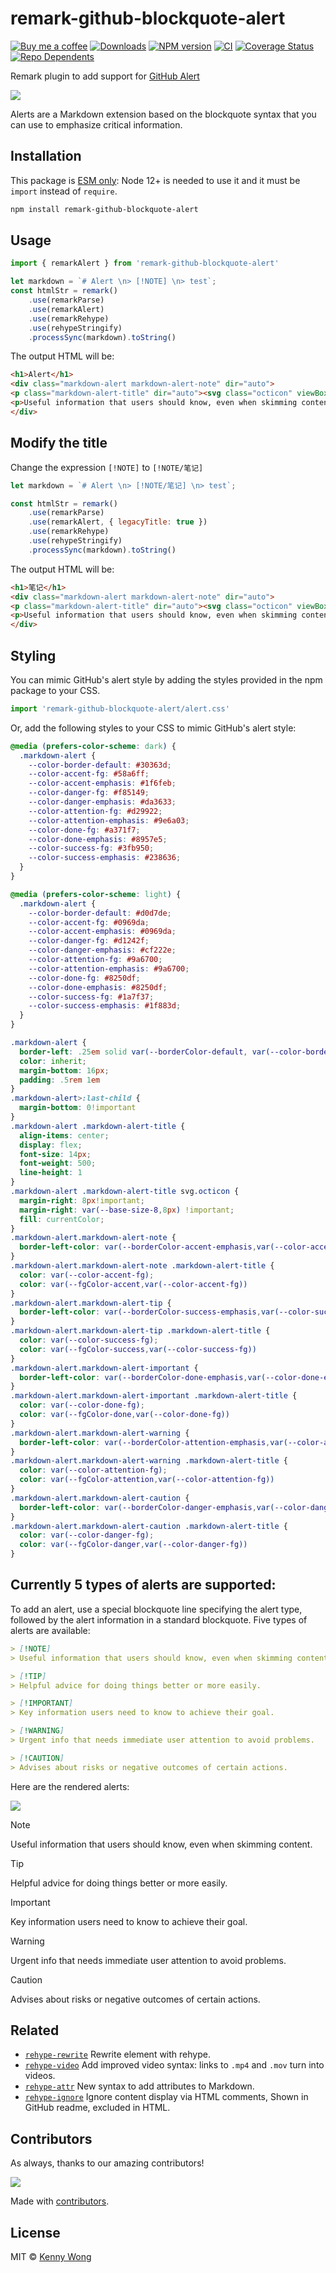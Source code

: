 remark-github-blockquote-alert
===
<!--rehype:style=display: flex; height: 230px; align-items: center; justify-content: center; font-size: 38px;-->

[![Buy me a coffee](https://img.shields.io/badge/Buy%20me%20a%20coffee-048754?logo=buymeacoffee)](https://jaywcjlove.github.io/#/sponsor) 
[![Downloads](https://img.shields.io/npm/dm/remark-github-blockquote-alert.svg?style=flat)](https://www.npmjs.com/package/remark-github-blockquote-alert)
[![NPM version](https://img.shields.io/npm/v/remark-github-blockquote-alert.svg?style=flat)](https://npmjs.org/package/remark-github-blockquote-alert)
[![CI](https://github.com/jaywcjlove/remark-github-blockquote-alert/actions/workflows/ci.yml/badge.svg)](https://github.com/jaywcjlove/remark-github-blockquote-alert/actions/workflows/ci.yml)
[![Coverage Status](https://jaywcjlove.github.io/remark-github-blockquote-alert/badges.svg)](https://jaywcjlove.github.io/remark-github-blockquote-alert/lcov-report/)
[![Repo Dependents](https://badgen.net/github/dependents-repo/jaywcjlove/remark-github-blockquote-alert)](https://github.com/jaywcjlove/remark-github-blockquote-alert/network/dependents)

Remark plugin to add support for [GitHub Alert](https://docs.github.com/en/get-started/writing-on-github/getting-started-with-writing-and-formatting-on-github/basic-writing-and-formatting-syntax#alerts)

![](https://docs.github.com/assets/cb-50447/mw-1440/images/help/writing/alerts-rendered.webp)

Alerts are a Markdown extension based on the blockquote syntax that you can use to emphasize critical information.

## Installation

This package is [ESM only](https://gist.github.com/sindresorhus/a39789f98801d908bbc7ff3ecc99d99c): Node 12+ is needed to use it and it must be `import` instead of `require`.

```bash
npm install remark-github-blockquote-alert
```

## Usage

```js
import { remarkAlert } from 'remark-github-blockquote-alert'

let markdown = `# Alert \n> [!NOTE] \n> test`;
const htmlStr = remark()
    .use(remarkParse)
    .use(remarkAlert)
    .use(remarkRehype)
    .use(rehypeStringify)
    .processSync(markdown).toString()
```

The output HTML will be:

```html
<h1>Alert</h1>
<div class="markdown-alert markdown-alert-note" dir="auto">
<p class="markdown-alert-title" dir="auto"><svg class="octicon" viewBox="0 0 16 16" width="16" height="16" aria-hidden="true"><path d="M0 8a8 8 0 1 1 16 0A8 8 0 0 1 0 8Zm8-6.5a6.5 6.5 0 1 0 0 13 6.5 6.5 0 0 0 0-13ZM6.5 7.75A.75.75 0 0 1 7.25 7h1a.75.75 0 0 1 .75.75v2.75h.25a.75.75 0 0 1 0 1.5h-2a.75.75 0 0 1 0-1.5h.25v-2h-.25a.75.75 0 0 1-.75-.75ZM8 6a1 1 0 1 1 0-2 1 1 0 0 1 0 2Z"></path></svg>NOTE</p>
<p>Useful information that users should know, even when skimming content.</p>
</div>
```

## Modify the title

Change the expression `[!NOTE]` to `[!NOTE/笔记]`

```js
let markdown = `# Alert \n> [!NOTE/笔记] \n> test`;

const htmlStr = remark()
    .use(remarkParse)
    .use(remarkAlert, { legacyTitle: true })
    .use(remarkRehype)
    .use(rehypeStringify)
    .processSync(markdown).toString()
```

The output HTML will be:

```html
<h1>笔记</h1>
<div class="markdown-alert markdown-alert-note" dir="auto">
<p class="markdown-alert-title" dir="auto"><svg class="octicon" viewBox="0 0 16 16" width="16" height="16" aria-hidden="true"><path d="M0 8a8 8 0 1 1 16 0A8 8 0 0 1 0 8Zm8-6.5a6.5 6.5 0 1 0 0 13 6.5 6.5 0 0 0 0-13ZM6.5 7.75A.75.75 0 0 1 7.25 7h1a.75.75 0 0 1 .75.75v2.75h.25a.75.75 0 0 1 0 1.5h-2a.75.75 0 0 1 0-1.5h.25v-2h-.25a.75.75 0 0 1-.75-.75ZM8 6a1 1 0 1 1 0-2 1 1 0 0 1 0 2Z"></path></svg>NOTE</p>
<p>Useful information that users should know, even when skimming content.</p>
</div>
```

## Styling

You can mimic GitHub's alert style by adding the styles provided in the npm package to your CSS.

```js
import 'remark-github-blockquote-alert/alert.css'
```

Or, add the following styles to your CSS to mimic GitHub's alert style:

```css
@media (prefers-color-scheme: dark) {
  .markdown-alert {
    --color-border-default: #30363d;
    --color-accent-fg: #58a6ff;
    --color-accent-emphasis: #1f6feb;
    --color-danger-fg: #f85149;
    --color-danger-emphasis: #da3633;
    --color-attention-fg: #d29922;
    --color-attention-emphasis: #9e6a03;
    --color-done-fg: #a371f7;
    --color-done-emphasis: #8957e5;
    --color-success-fg: #3fb950;
    --color-success-emphasis: #238636;
  }
}

@media (prefers-color-scheme: light) {
  .markdown-alert {
    --color-border-default: #d0d7de;
    --color-accent-fg: #0969da;
    --color-accent-emphasis: #0969da;
    --color-danger-fg: #d1242f;
    --color-danger-emphasis: #cf222e;
    --color-attention-fg: #9a6700;
    --color-attention-emphasis: #9a6700;
    --color-done-fg: #8250df;
    --color-done-emphasis: #8250df;
    --color-success-fg: #1a7f37;
    --color-success-emphasis: #1f883d;
  }
}

.markdown-alert {
  border-left: .25em solid var(--borderColor-default, var(--color-border-default));
  color: inherit;
  margin-bottom: 16px;
  padding: .5rem 1em
}
.markdown-alert>:last-child {
  margin-bottom: 0!important
}
.markdown-alert .markdown-alert-title {
  align-items: center;
  display: flex;
  font-size: 14px;
  font-weight: 500;
  line-height: 1
}
.markdown-alert .markdown-alert-title svg.octicon {
  margin-right: 8px!important;
  margin-right: var(--base-size-8,8px) !important;
  fill: currentColor;
}
.markdown-alert.markdown-alert-note {
  border-left-color: var(--borderColor-accent-emphasis,var(--color-accent-emphasis))
}
.markdown-alert.markdown-alert-note .markdown-alert-title {
  color: var(--color-accent-fg);
  color: var(--fgColor-accent,var(--color-accent-fg))
}
.markdown-alert.markdown-alert-tip {
  border-left-color: var(--borderColor-success-emphasis,var(--color-success-emphasis))
}
.markdown-alert.markdown-alert-tip .markdown-alert-title {
  color: var(--color-success-fg);
  color: var(--fgColor-success,var(--color-success-fg))
}
.markdown-alert.markdown-alert-important {
  border-left-color: var(--borderColor-done-emphasis,var(--color-done-emphasis))
}
.markdown-alert.markdown-alert-important .markdown-alert-title {
  color: var(--color-done-fg);
  color: var(--fgColor-done,var(--color-done-fg))
}
.markdown-alert.markdown-alert-warning {
  border-left-color: var(--borderColor-attention-emphasis,var(--color-attention-emphasis))
}
.markdown-alert.markdown-alert-warning .markdown-alert-title {
  color: var(--color-attention-fg);
  color: var(--fgColor-attention,var(--color-attention-fg))
}
.markdown-alert.markdown-alert-caution {
  border-left-color: var(--borderColor-danger-emphasis,var(--color-danger-emphasis))
}
.markdown-alert.markdown-alert-caution .markdown-alert-title {
  color: var(--color-danger-fg);
  color: var(--fgColor-danger,var(--color-danger-fg))
}
```

## Currently 5 types of alerts are supported:

To add an alert, use a special blockquote line specifying the alert type, followed by the alert information in a standard blockquote. Five types of alerts are available:

```markdown
> [!NOTE]
> Useful information that users should know, even when skimming content.

> [!TIP]
> Helpful advice for doing things better or more easily.

> [!IMPORTANT]
> Key information users need to know to achieve their goal.

> [!WARNING]
> Urgent info that needs immediate user attention to avoid problems.

> [!CAUTION]
> Advises about risks or negative outcomes of certain actions.
```

Here are the rendered alerts:

![](https://docs.github.com/assets/cb-50447/mw-1440/images/help/writing/alerts-rendered.webp)

> [!NOTE]  
> Useful information that users should know, even when skimming content.

> [!TIP]  
> Helpful advice for doing things better or more easily.

> [!IMPORTANT]  
> Key information users need to know to achieve their goal.

> [!WARNING]  
> Urgent info that needs immediate user attention to avoid problems.

> [!CAUTION]  
> Advises about risks or negative outcomes of certain actions.

## Related

- [`rehype-rewrite`](https://github.com/jaywcjlove/rehype-rewrite) Rewrite element with rehype.
- [`rehype-video`](https://github.com/jaywcjlove/rehype-video) Add improved video syntax: links to `.mp4` and `.mov` turn into videos.
- [`rehype-attr`](https://github.com/jaywcjlove/rehype-attr) New syntax to add attributes to Markdown.
- [`rehype-ignore`](https://github.com/jaywcjlove/rehype-ignore) Ignore content display via HTML comments, Shown in GitHub readme, excluded in HTML.

## Contributors

As always, thanks to our amazing contributors!

<a href="https://github.com/jaywcjlove/remark-github-blockquote-alert/graphs/contributors">
  <img src="https://jaywcjlove.github.io/remark-github-blockquote-alert/CONTRIBUTORS.svg" />
</a>

Made with [contributors](https://github.com/jaywcjlove/github-action-contributors).

## License

MIT © [Kenny Wong](https://github.com/jaywcjlove)
